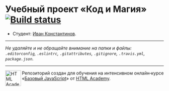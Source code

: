 # Учебный проект «Код и Магия» [![Build status][travis-image]][travis-url]

* Студент: [Иван Константинов](https://up.htmlacademy.ru/javascript/11/user/130267).

---

_Не удаляйте и не обращайте внимание на папки и файлы:_<br>
_`.editorconfig`, `.eslintrc`, `.gitattributes`, `.gitignore`, `.travis.yml`, `package.json`._

---

<a href="https://htmlacademy.ru/intensive/javascript"><img align="left" width="50" height="50" title="HTML Academy" src="https://up.htmlacademy.ru/static/img/intensive/javascript/logo-for-github.svg"></a>

Репозиторий создан для обучения на интенсивном онлайн‑курсе «[Базовый JavaScript](https://htmlacademy.ru/intensive/javascript)» от [HTML Academy](https://htmlacademy.ru).

[travis-image]: https://travis-ci.org/htmlacademy-javascript/130267-code-and-magick.svg?branch=master
[travis-url]: https://travis-ci.org/htmlacademy-javascript/130267-code-and-magick
